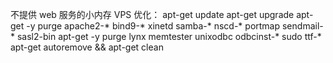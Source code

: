 不提供 web 服务的小内存 VPS 优化： apt-get update  apt-get upgrade  apt-get -y purge apache2-* bind9-* xinetd samba-* nscd-* portmap sendmail-* sasl2-bin apt-get -y purge lynx memtester unixodbc odbcinst-* sudo ttf-*  apt-get autoremove &amp;&amp; apt-get clean ​​​​